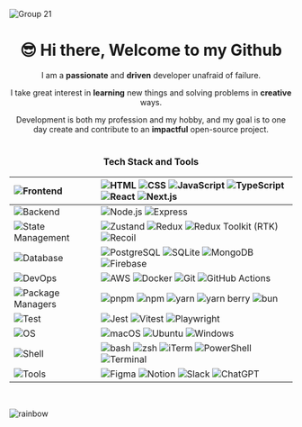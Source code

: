 
![Group 21](https://github.com/user-attachments/assets/b470fe7e-4d38-484e-b6a5-1df0f0460dd7)


<h1 align="center">😎 Hi there, Welcome to my Github</h1>

<p align="center">I am a <b>passionate</b> and <b>driven</b> developer unafraid of failure. </p>
<p align="center">I take great interest in <b>learning</b> new things and solving problems in <b>creative</b> ways. </p>
<p align="center">Development is both my profession and my hobby, and my goal is to one day create and contribute to an <b>impactful</b> open-source project.</p>

<h1></h1>

### <p align="center"> Tech Stack and Tools </p>

<div align="center">
  
| ![Frontend](https://img.shields.io/badge/Frontend-000000?style=flat-square&logoColor=white)     | ![HTML](https://img.shields.io/badge/HTML-000000?style=flat-square&logoColor=white) ![CSS](https://img.shields.io/badge/CSS-000000?style=flat-square&logoColor=white) ![JavaScript](https://img.shields.io/badge/JavaScript-000000?style=flat-square&logoColor=white) ![TypeScript](https://img.shields.io/badge/TypeScript-000000?style=flat-square&logoColor=white) ![React](https://img.shields.io/badge/React-000000?style=flat-square&logoColor=white) ![Next.js](https://img.shields.io/badge/Next.js-000000?style=flat-square&logoColor=white) |
| :----------  | :------------------------------------------------------------------------------------------------------------------------------------------------------------------------ |
| ![Backend](https://img.shields.io/badge/Backend-000000?style=flat-square&logoColor=white)      | ![Node.js](https://img.shields.io/badge/Node.js-000000?style=flat-square&logoColor=white) ![Express](https://img.shields.io/badge/Express-000000?style=flat-square&logoColor=white) |
| ![State Management](https://img.shields.io/badge/State_Management-000000?style=flat-square&logoColor=white) | ![Zustand](https://img.shields.io/badge/Zustand-000000?style=flat-square&logoColor=white) ![Redux](https://img.shields.io/badge/Redux-000000?style=flat-square&logoColor=white) ![Redux Toolkit (RTK)](https://img.shields.io/badge/RTK-000000?style=flat-square&logoColor=white) ![Recoil](https://img.shields.io/badge/Recoil-000000?style=flat-square&logoColor=white) |
| ![Database](https://img.shields.io/badge/Database-000000?style=flat-square&logoColor=white) | ![PostgreSQL](https://img.shields.io/badge/PostgreSQL-000000?style=flat-square&logoColor=white) ![SQLite](https://img.shields.io/badge/SQLite-000000?style=flat-square&logoColor=white) ![MongoDB](https://img.shields.io/badge/MongoDB-000000?style=flat-square&logoColor=white) ![Firebase](https://img.shields.io/badge/Firebase-000000?style=flat-square&logoColor=white) |
| ![DevOps](https://img.shields.io/badge/DevOps-000000?style=flat-square&logoColor=white)       | ![AWS](https://img.shields.io/badge/AWS-000000?style=flat-square&logoColor=white) ![Docker](https://img.shields.io/badge/Docker-000000?style=flat-square&logoColor=white) ![Git](https://img.shields.io/badge/Git-000000?style=flat-square&logoColor=white) ![GitHub Actions](https://img.shields.io/badge/GitHub_Actions-000000?style=flat-square&logoColor=white) |
| ![Package Managers](https://img.shields.io/badge/Package_Managers-000000?style=flat-square&logoColor=white) | ![pnpm](https://img.shields.io/badge/pnpm-000000?style=flat-square&logoColor=white) ![npm](https://img.shields.io/badge/npm-000000?style=flat-square&logoColor=white) ![yarn](https://img.shields.io/badge/yarn-000000?style=flat-square&logoColor=white) ![yarn berry](https://img.shields.io/badge/yarn_berry-000000?style=flat-square&logoColor=white) ![bun](https://img.shields.io/badge/bun-000000?style=flat-square&logoColor=white) |
| ![Test](https://img.shields.io/badge/Test-000000?style=flat-square&logoColor=white)           | ![Jest](https://img.shields.io/badge/Jest-000000?style=flat-square&logoColor=white) ![Vitest](https://img.shields.io/badge/Vitest-000000?style=flat-square&logoColor=white) ![Playwright](https://img.shields.io/badge/Playwright-000000?style=flat-square&logoColor=white) |
| ![OS](https://img.shields.io/badge/OS-000000?style=flat-square&logoColor=white)           | ![macOS](https://img.shields.io/badge/macOS-000000?style=flat-square&logoColor=white) ![Ubuntu](https://img.shields.io/badge/Ubuntu-000000?style=flat-square&logoColor=white) ![Windows](https://img.shields.io/badge/Windows-000000?style=flat-square&logoColor=white) |
| ![Shell](https://img.shields.io/badge/Shell-000000?style=flat-square&logoColor=white) | ![bash](https://img.shields.io/badge/bash-000000?style=flat-square&logoColor=white) ![zsh](https://img.shields.io/badge/zsh-000000?style=flat-square&logoColor=white) ![iTerm](https://img.shields.io/badge/iTerm-000000?style=flat-square&logoColor=white) ![PowerShell](https://img.shields.io/badge/PowerShell-000000?style=flat-square&logoColor=white) ![Terminal](https://img.shields.io/badge/Terminal-000000?style=flat-square&logoColor=white) |
| ![Tools](https://img.shields.io/badge/Tools-000000?style=flat-square&logoColor=white)          | ![Figma](https://img.shields.io/badge/Figma-000000?style=flat-square&logoColor=white) ![Notion](https://img.shields.io/badge/Notion-000000?style=flat-square&logoColor=white) ![Slack](https://img.shields.io/badge/Slack-000000?style=flat-square&logoColor=white) ![ChatGPT](https://img.shields.io/badge/ChatGPT-000000?style=flat-square&logoColor=white) |

</div>

<br>


![rainbow](https://github.com/user-attachments/assets/f9046cec-b022-40df-add7-39edf82ae395)

